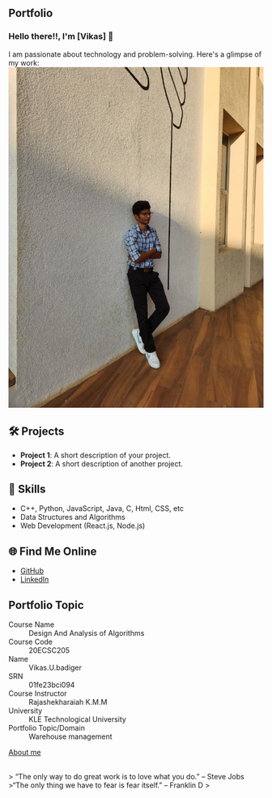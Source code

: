 ## Portfolio

### Hello there!!, I'm [Vikas] 👋

I am passionate about technology and problem-solving. Here's a glimpse of my work:
![me](assets/me-3.jpg)
## 🛠️ Projects
- **Project 1**: A short description of your project.
- **Project 2**: A short description of another project.

## 🚀 Skills
- C++, Python, JavaScript, Java, C, Html, CSS, etc
- Data Structures and Algorithms
- Web Development (React.js, Node.js)

## 🌐 Find Me Online
- [GitHub](https://github.com/Vikas-U-Badiger/MyPortfolio.github.io)
- [LinkedIn](www.linkedin.com/in/vikas-badiger-601337296)

## Portfolio Topic
<dl>
<dt>Course Name</dt>
<dd>Design And Analysis of Algorithms</dd>
<dt>Course Code</dt>
<dd>20ECSC205</dd>
<dt>Name</dt>
<dd>Vikas.U.badiger</dd>
<dt>SRN</dt>
<dd>01fe23bci094</dd>
<dt>Course Instructor</dt>
<dd>Rajashekharaiah K.M.M</dd>
<dt>University</dt>
<dd>KLE Technological University</dd>
<dt>Portfolio Topic/Domain</dt>
<dd>Warehouse management</dd>
</dl>

[About me](about.md)

<br> 
> “The only way to do great work is to love what you do.” – Steve Jobs
>“The only thing we have to fear is fear itself.” – Franklin D
>
